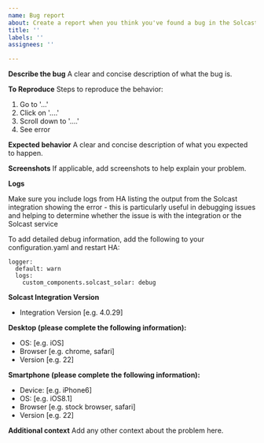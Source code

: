 ```yaml
---
name: Bug report
about: Create a report when you think you've found a bug in the Solcast integration
title: ''
labels: ''
assignees: ''

---
```


**Describe the bug**
A clear and concise description of what the bug is.

**To Reproduce**
Steps to reproduce the behavior:
1. Go to '...'
2. Click on '....'
3. Scroll down to '....'
4. See error

**Expected behavior**
A clear and concise description of what you expected to happen.

**Screenshots**
If applicable, add screenshots to help explain your problem.

**Logs**

Make sure you include logs from HA listing the output from the Solcast integration showing the error - this is particularly useful in debugging issues and helping to determine whether the issue is with the integration or the Solcast service

To add detailed debug information, add the following to your configuration.yaml and restart HA:
```
logger:
  default: warn
  logs:
    custom_components.solcast_solar: debug
```

**Solcast Integration Version**
 - Integration Version [e.g. 4.0.29]

**Desktop (please complete the following information):**
 - OS: [e.g. iOS]
 - Browser [e.g. chrome, safari]
 - Version [e.g. 22]

**Smartphone (please complete the following information):**
 - Device: [e.g. iPhone6]
 - OS: [e.g. iOS8.1]
 - Browser [e.g. stock browser, safari]
 - Version [e.g. 22]

**Additional context**
Add any other context about the problem here.
